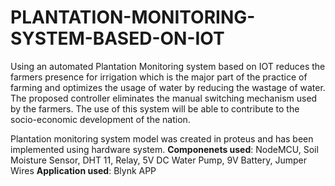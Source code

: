 # PLANTATION-MONITORING-SYSTEM-BASED-ON-IOT
Using an automated Plantation Monitoring system based on IOT reduces the farmers presence for irrigation which is the major part of the practice of farming and optimizes the usage of water by reducing the wastage of water. The proposed controller eliminates the manual switching mechanism used by the farmers. The use of this system will be able to contribute to the socio-economic development of the nation.

Plantation monitoring system model was created in proteus and has been implemented using hardware system.
**Componenets used**: NodeMCU, Soil Moisture Sensor, DHT 11, Relay, 5V DC Water Pump, 9V Battery, Jumper Wires
**Application used**: Blynk APP
